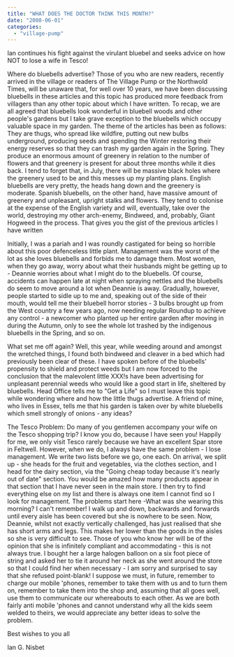 ```yaml
---
title: "WHAT DOES THE DOCTOR THINK THIS MONTH?"
date: "2008-06-01"
categories: 
  - "village-pump"
---
```


Ian continues his fight against the virulant bluebel and seeks advice on how NOT to lose a wife in Tesco!

Where do bluebells advertise? Those of you who are new readers, recently arrived in the village or readers of The Village Pump or the Northwold Times, will be unaware that, for well over 10 years, we have been discussing bluebells in these articles and this topic has produced more feedback from villagers than any other topic about which I have written. To recap, we are all agreed that bluebells look wonderful in bluebell woods and other people's gardens but I take grave exception to the bluebells which occupy valuable space in my garden. The theme of the articles has been as follows: They are thugs, who spread like wildfire, putting out new bulbs underground, producing seeds and spending the Winter restoring their energy reserves so that they can trash my garden again in the Spring. They produce an enormous amount of greenery in relation to the number of flowers and that greenery is present for about three months while it dies back. I tend to forget that, in July, there will be massive black holes where the greenery used to be and this messes up my planting plans. English bluebells are very pretty, the heads hang down and the greenery is moderate. Spanish bluebells, on the other hand, have massive amount of greenery and unpleasant, upright stalks and flowers. They tend to colonise at the expense of the English variety and will, eventually, take over the world, destroying my other arch-enemy, Bindweed, and, probably, Giant Hogweed in the process. That gives you the gist of the previous articles I have written

Initially, I was a pariah and I was roundly castigated for being so horrible about this poor defenceless little plant. Management was the worst of the lot as she loves bluebells and forbids me to damage them. Most women, when they go away, worry about what their husbands might be getting up to - Deannie worries about what I might do to the bluebells. Of course, accidents can happen late at night when spraying nettles and the bluebells do seem to move around a lot when Deannie is away. Gradually, however, people started to sidle up to me and, speaking out of the side of their mouth, would tell me their bluebell horror stories - 3 bulbs brought up from the West country a few years ago, now needing regular Roundup to achieve any control - a newcomer who planted up her entire garden after moving in during the Autumn, only to see the whole lot trashed by the indigenous bluebells in the Spring, and so on.

What set me off again? Well, this year, while weeding around and amongst the wretched things, I found both bindweed and cleaver in a bed which had previously been clear of these. I have spoken before of the bluebells' propensity to shield and protect weeds but I am now forced to the conclusion that the malevolent little XXX!s have been advertising for unpleasant perennial weeds who would like a good start in life, sheltered by bluebells. Head Office tells me to "Get a Life" so I must leave this topic while wondering where and how the little thugs advertise. A friend of mine, who lives in Essex, tells me that his garden is taken over by white bluebells which smell strongly of onions - any ideas?

The Tesco Problem: Do many of you gentlemen accompany your wife on the Tesco shopping trip? I know you do, because I have seen you! Happily for me, we only visit Tesco rarely because we have an excellent Spar store in Feltwell. However, when we do, I always have the same problem - I lose management. We write two lists before we go, one each. On arrival, we split up - she heads for the fruit and vegetables, via the clothes section, and I head for the dairy section, via the "Going cheap today because it's nearly out of date" section. You would be amazed how many products appear in that section that I have never seen in the main store. I then try to find everything else on my list and there is always one item I cannot find so I look for management. The problems start here -What was she wearing this morning? I can't remember! I walk up and down, backwards and forwards until every aisle has been covered but she is nowhere to be seen. Now, Deannie, whilst not exactly vertically challenged, has just realised that she has short arms and legs. This makes her lower than the goods in the aisles so she is very difficult to see. Those of you who know her will be of the opinion that she is infinitely compliant and accommodating - this is not always true. I bought her a large halogen balloon on a six foot piece of string and asked her to tie it around her neck as she went around the store so that I could find her when necessary - I am sorry and surprised to say that she refused point-blank! I suppose we must, in future, remember to charge our mobile 'phones, remember to take them with us and to turn them on, remember to take them into the shop and, assuming that all goes well, use them to communicate our whereabouts to each other. As we are both fairly anti mobile 'phones and cannot understand why all the kids seem welded to theirs, we would appreciate any better ideas to solve the problem.

Best wishes to you all

Ian G. Nisbet
